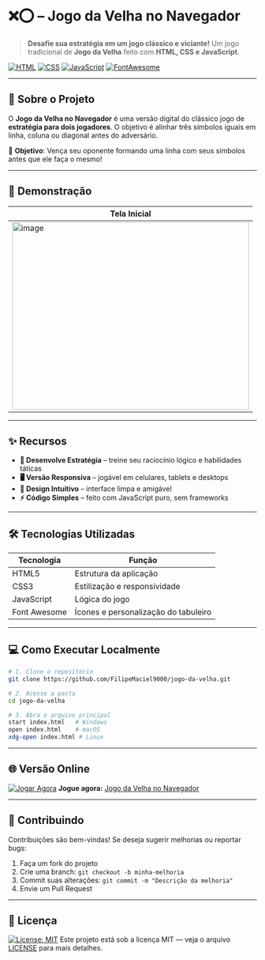 # ❌⭕ – Jogo da Velha no Navegador

> **Desafie sua estratégia em um jogo clássico e viciante!**
> Um jogo tradicional de **Jogo da Velha** feito com **HTML, CSS e JavaScript**.

[![HTML](https://img.shields.io/badge/HTML5-E34F26?style=for-the-badge\&logo=html5\&logoColor=white)](https://developer.mozilla.org/pt-BR/docs/Web/HTML)
[![CSS](https://img.shields.io/badge/CSS3-1572B6?style=for-the-badge\&logo=css3\&logoColor=white)](https://developer.mozilla.org/pt-BR/docs/Web/CSS)
[![JavaScript](https://img.shields.io/badge/JavaScript-F7DF1E?style=for-the-badge\&logo=javascript\&logoColor=black)](https://developer.mozilla.org/pt-BR/docs/Web/JavaScript)
[![FontAwesome](https://img.shields.io/badge/Font_Awesome-528EE5?style=for-the-badge\&logo=fontawesome\&logoColor=white)](https://fontawesome.com/)

---

## 🚀 Sobre o Projeto

O **Jogo da Velha no Navegador** é uma versão digital do clássico jogo de **estratégia para dois jogadores**.
O objetivo é alinhar três símbolos iguais em linha, coluna ou diagonal antes do adversário.

🎯 **Objetivo**: Vença seu oponente formando uma linha com seus símbolos antes que ele faça o mesmo!

---

## 📸 Demonstração

| Tela Inicial                                                                                                                        |
| ----------------------------------------------------------------------------------------------------------------------------------- |
| <img width="480" height="380" alt="image" src="https://github.com/user-attachments/assets/1b76da60-b64e-4060-bd28-086b0b05fe30" />  |

---

## ✨ Recursos

* **🧠 Desenvolve Estratégia** – treine seu raciocínio lógico e habilidades táticas
* **🖥️ Versão Responsiva** – jogável em celulares, tablets e desktops
* **🎨 Design Intuitivo** – interface limpa e amigável
* **⚡ Código Simples** – feito com JavaScript puro, sem frameworks

---

## 🛠️ Tecnologias Utilizadas

| Tecnologia   | Função                               |
| ------------ | ------------------------------------ |
| HTML5        | Estrutura da aplicação               |
| CSS3         | Estilização e responsividade         |
| JavaScript   | Lógica do jogo                       |
| Font Awesome | Ícones e personalização do tabuleiro |

---

## 💻 Como Executar Localmente

```bash
# 1. Clone o repositório
git clone https://github.com/FilipeMaciel9000/jogo-da-velha.git

# 2. Acesse a pasta
cd jogo-da-velha

# 3. Abra o arquivo principal
start index.html   # Windows
open index.html    # macOS
xdg-open index.html # Linux
```

---

## 🌐 Versão Online

[![Jogar Agora](https://img.shields.io/badge/Play-Online-brightgreen?style=for-the-badge)](https://filipemaciel9000.github.io/jogo-velha/)
**Jogue agora:** [Jogo da Velha no Navegador]([https://filipemaciel9000.github.io/jogo-velha/](https://filipemaciel9000.github.io/jogo-velha/))

---

## 🤝 Contribuindo

Contribuições são bem-vindas!
Se deseja sugerir melhorias ou reportar bugs:

1. Faça um fork do projeto
2. Crie uma branch: `git checkout -b minha-melhoria`
3. Commit suas alterações: `git commit -m "Descrição da melhoria"`
4. Envie um Pull Request

---

## 📜 Licença

[![License: MIT](https://img.shields.io/badge/License-MIT-yellow.svg)](https://opensource.org/licenses/MIT)
Este projeto está sob a licença MIT — veja o arquivo [LICENSE](./LICENSE) para mais detalhes.
